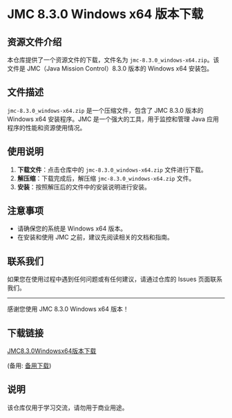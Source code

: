 # JMC 8.3.0 Windows x64 版本下载

## 资源文件介绍

本仓库提供了一个资源文件的下载，文件名为 `jmc-8.3.0_windows-x64.zip`。该文件是 JMC（Java Mission Control）8.3.0 版本的 Windows x64 安装包。

## 文件描述

`jmc-8.3.0_windows-x64.zip` 是一个压缩文件，包含了 JMC 8.3.0 版本的 Windows x64 安装程序。JMC 是一个强大的工具，用于监控和管理 Java 应用程序的性能和资源使用情况。

## 使用说明

1. **下载文件**：点击仓库中的 `jmc-8.3.0_windows-x64.zip` 文件进行下载。
2. **解压缩**：下载完成后，解压缩 `jmc-8.3.0_windows-x64.zip` 文件。
3. **安装**：按照解压后的文件中的安装说明进行安装。

## 注意事项

- 请确保您的系统是 Windows x64 版本。
- 在安装和使用 JMC 之前，建议先阅读相关的文档和指南。

## 联系我们

如果您在使用过程中遇到任何问题或有任何建议，请通过仓库的 Issues 页面联系我们。

---

感谢您使用 JMC 8.3.0 Windows x64 版本！

## 下载链接
[JMC8.3.0Windowsx64版本下载](https://pan.quark.cn/s/eb5994e3f18e) 

(备用: [备用下载](https://pan.baidu.com/s/1no5ldC5_DxnuSB7jLTTwsg?pwd=1234))

## 说明

该仓库仅用于学习交流，请勿用于商业用途。
